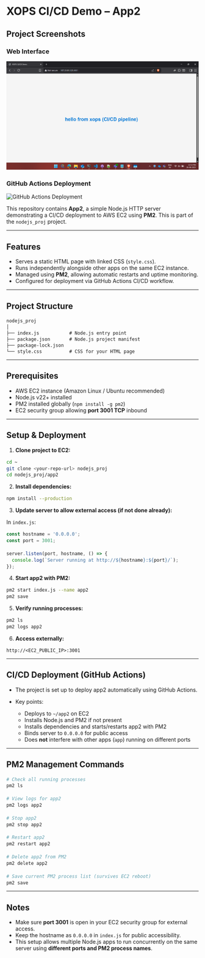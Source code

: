 # XOPS CI/CD Demo – App2
## Project Screenshots

### Web Interface
![App2 Web Interface](image-web.png)

### GitHub Actions Deployment
![GitHub Actions Deployment](image-gitdeploy.png)


This repository contains **App2**, a simple Node.js HTTP server demonstrating a CI/CD deployment to AWS EC2 using **PM2**. This is part of the `nodejs_proj` project.

---

## Features

* Serves a static HTML page with linked CSS (`style.css`).
* Runs independently alongside other apps on the same EC2 instance.
* Managed using **PM2**, allowing automatic restarts and uptime monitoring.
* Configured for deployment via GitHub Actions CI/CD workflow.

---

## Project Structure

```
nodejs_proj
│
├── index.js           # Node.js entry point
├── package.json       # Node.js project manifest
├── package-lock.json
└── style.css          # CSS for your HTML page

```

---

## Prerequisites

* AWS EC2 instance (Amazon Linux / Ubuntu recommended)
* Node.js v22+ installed
* PM2 installed globally (`npm install -g pm2`)
* EC2 security group allowing **port 3001 TCP** inbound

---

## Setup & Deployment

1. **Clone project to EC2:**

```bash
cd ~
git clone <your-repo-url> nodejs_proj
cd nodejs_proj/app2
```

2. **Install dependencies:**

```bash
npm install --production
```

3. **Update server to allow external access (if not done already):**

In `index.js`:

```js
const hostname = '0.0.0.0';
const port = 3001;

server.listen(port, hostname, () => {
  console.log(`Server running at http://${hostname}:${port}/`);
});
```

4. **Start app2 with PM2:**

```bash
pm2 start index.js --name app2
pm2 save
```

5. **Verify running processes:**

```bash
pm2 ls
pm2 logs app2
```

6. **Access externally:**

```
http://<EC2_PUBLIC_IP>:3001
```

---

## CI/CD Deployment (GitHub Actions)

* The project is set up to deploy app2 automatically using GitHub Actions.
* Key points:

  * Deploys to `~/app2` on EC2
  * Installs Node.js and PM2 if not present
  * Installs dependencies and starts/restarts app2 with PM2
  * Binds server to `0.0.0.0` for public access
  * Does **not** interfere with other apps (`app`) running on different ports

---

## PM2 Management Commands

```bash
# Check all running processes
pm2 ls

# View logs for app2
pm2 logs app2

# Stop app2
pm2 stop app2

# Restart app2
pm2 restart app2

# Delete app2 from PM2
pm2 delete app2

# Save current PM2 process list (survives EC2 reboot)
pm2 save
```

---

## Notes

* Make sure **port 3001** is open in your EC2 security group for external access.
* Keep the hostname as `0.0.0.0` in `index.js` for public accessibility.
* This setup allows multiple Node.js apps to run concurrently on the same server using **different ports and PM2 process names**.
